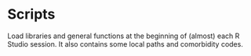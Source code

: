# Scripts
Load libraries and general functions at the beginning of (almost) each R Studio session. It also contains some local paths and comorbidity codes.
